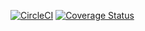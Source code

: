 [![CircleCI](https://circleci.com/gh/vahtras/fortran-binary.svg?style=svg)](https://circleci.com/gh/vahtras/fortran-binary)
[![Coverage
Status](https://coveralls.io/repos/github/vahtras/fortran-binary/badge.svg?branch=master)](https://coveralls.io/github/vahtras/fortran-binary?branch=master)
